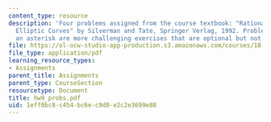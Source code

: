 ```yaml
---
content_type: resource
description: 'Four problems assigned from the course textbook: "Rational Points on
  Elliptic Curves" by Silverman and Tate, Springer Verlag, 1992. Problems marked with
  an asterisk are more challenging exercises that are optional but not required'
file: https://ol-ocw-studio-app-production.s3.amazonaws.com/courses/18-704-seminar-in-algebra-and-number-theory-rational-points-on-elliptic-curves-fall-2004/1eff0bc8c454bc6ec9d0e2c2e3699e88_hw9_probs.pdf
file_type: application/pdf
learning_resource_types:
- Assignments
parent_title: Assignments
parent_type: CourseSection
resourcetype: Document
title: hw9_probs.pdf
uid: 1eff0bc8-c454-bc6e-c9d0-e2c2e3699e88
---
```

